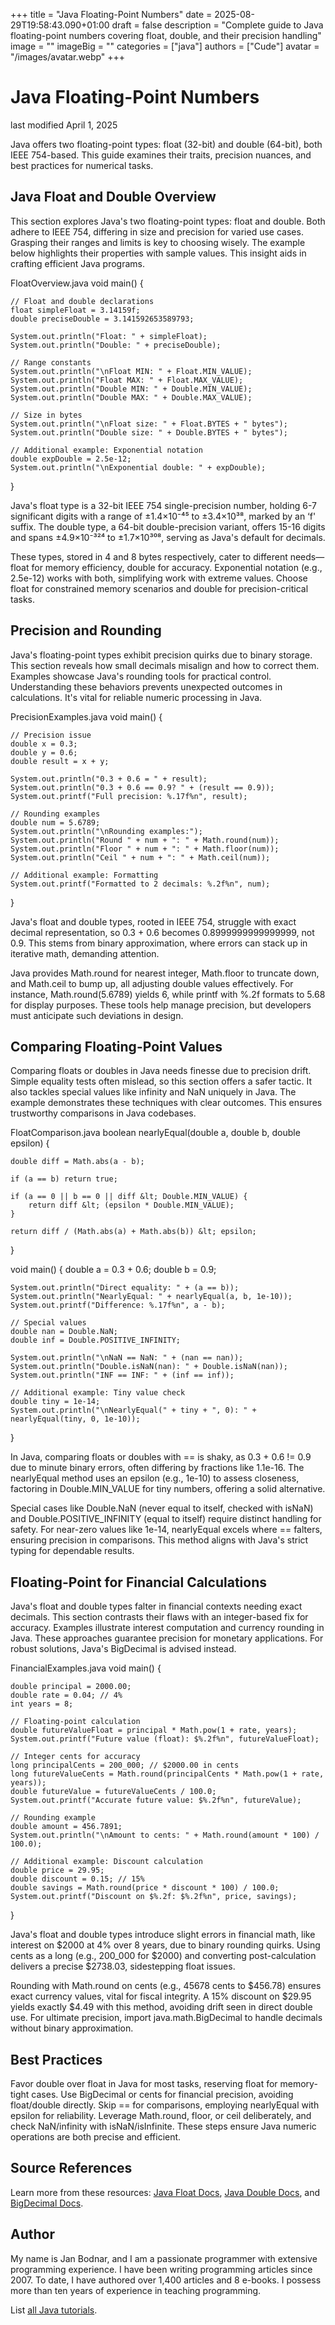 +++
title = "Java Floating-Point Numbers"
date = 2025-08-29T19:58:43.090+01:00
draft = false
description = "Complete guide to Java floating-point numbers covering float, double, and their precision handling"
image = ""
imageBig = ""
categories = ["java"]
authors = ["Cude"]
avatar = "/images/avatar.webp"
+++

# Java Floating-Point Numbers

last modified April 1, 2025

Java offers two floating-point types: float (32-bit) and
double (64-bit), both IEEE 754-based. This guide examines their
traits, precision nuances, and best practices for numerical tasks.

## Java Float and Double Overview

This section explores Java's two floating-point types: float and
double. Both adhere to IEEE 754, differing in size and precision
for varied use cases. Grasping their ranges and limits is key to choosing
wisely. The example below highlights their properties with sample values. This
insight aids in crafting efficient Java programs.

FloatOverview.java
void main() {

    // Float and double declarations
    float simpleFloat = 3.14159f;
    double preciseDouble = 3.141592653589793;
    
    System.out.println("Float: " + simpleFloat);
    System.out.println("Double: " + preciseDouble);
    
    // Range constants
    System.out.println("\nFloat MIN: " + Float.MIN_VALUE);
    System.out.println("Float MAX: " + Float.MAX_VALUE);
    System.out.println("Double MIN: " + Double.MIN_VALUE);
    System.out.println("Double MAX: " + Double.MAX_VALUE);
    
    // Size in bytes
    System.out.println("\nFloat size: " + Float.BYTES + " bytes");
    System.out.println("Double size: " + Double.BYTES + " bytes");

    // Additional example: Exponential notation
    double expDouble = 2.5e-12;
    System.out.println("\nExponential double: " + expDouble);
}

Java's float type is a 32-bit IEEE 754 single-precision number, holding 6-7
significant digits with a range of ±1.4×10⁻⁴⁵ to ±3.4×10³⁸, marked by an ‘f'
suffix. The double type, a 64-bit double-precision variant, offers 15-16 digits
and spans ±4.9×10⁻³²⁴ to ±1.7×10³⁰⁸, serving as Java's default for decimals.

These types, stored in 4 and 8 bytes respectively, cater to different
needs—float for memory efficiency, double for accuracy. Exponential notation
(e.g., 2.5e-12) works with both, simplifying work with extreme values. Choose
float for constrained memory scenarios and double for precision-critical tasks.

## Precision and Rounding

Java's floating-point types exhibit precision quirks due to binary storage. This
section reveals how small decimals misalign and how to correct them. Examples
showcase Java's rounding tools for practical control. Understanding these
behaviors prevents unexpected outcomes in calculations. It's vital for reliable
numeric processing in Java.

PrecisionExamples.java
void main() {

    // Precision issue
    double x = 0.3;
    double y = 0.6;
    double result = x + y;
    
    System.out.println("0.3 + 0.6 = " + result);
    System.out.println("0.3 + 0.6 == 0.9? " + (result == 0.9));
    System.out.printf("Full precision: %.17f%n", result);
    
    // Rounding examples
    double num = 5.6789;
    System.out.println("\nRounding examples:");
    System.out.println("Round " + num + ": " + Math.round(num));
    System.out.println("Floor " + num + ": " + Math.floor(num));
    System.out.println("Ceil " + num + ": " + Math.ceil(num));
    
    // Additional example: Formatting
    System.out.printf("Formatted to 2 decimals: %.2f%n", num);
}

Java's float and double types, rooted in IEEE 754, struggle with exact decimal
representation, so 0.3 + 0.6 becomes 0.8999999999999999, not 0.9. This stems
from binary approximation, where errors can stack up in iterative math,
demanding attention. 

Java provides Math.round for nearest integer,
Math.floor to truncate down, and Math.ceil to bump up,
all adjusting double values effectively. For instance,
Math.round(5.6789) yields 6, while printf with %.2f formats to 5.68
for display purposes. These tools help manage precision, but developers must
anticipate such deviations in design.

## Comparing Floating-Point Values

Comparing floats or doubles in Java needs finesse due to precision drift. Simple
equality tests often mislead, so this section offers a safer tactic. It also
tackles special values like infinity and NaN uniquely in Java. The example
demonstrates these techniques with clear outcomes. This ensures trustworthy
comparisons in Java codebases.

FloatComparison.java
boolean nearlyEqual(double a, double b, double epsilon) {

    double diff = Math.abs(a - b);
    
    if (a == b) return true;
    
    if (a == 0 || b == 0 || diff &lt; Double.MIN_VALUE) {
        return diff &lt; (epsilon * Double.MIN_VALUE);
    }

    return diff / (Math.abs(a) + Math.abs(b)) &lt; epsilon;
}

void main() {
    double a = 0.3 + 0.6;
    double b = 0.9;
    
    System.out.println("Direct equality: " + (a == b));
    System.out.println("NearlyEqual: " + nearlyEqual(a, b, 1e-10));
    System.out.printf("Difference: %.17f%n", a - b);
    
    // Special values
    double nan = Double.NaN;
    double inf = Double.POSITIVE_INFINITY;
    
    System.out.println("\nNaN == NaN: " + (nan == nan));
    System.out.println("Double.isNaN(nan): " + Double.isNaN(nan));
    System.out.println("INF == INF: " + (inf == inf));
    
    // Additional example: Tiny value check
    double tiny = 1e-14;
    System.out.println("\nNearlyEqual(" + tiny + ", 0): " + nearlyEqual(tiny, 0, 1e-10));
}

In Java, comparing floats or doubles with == is shaky, as 0.3 + 0.6
!= 0.9 due to minute binary errors, often differing by fractions like 1.1e-16.
The nearlyEqual method uses an epsilon (e.g., 1e-10) to assess closeness,
factoring in Double.MIN_VALUE for tiny numbers, offering a solid
alternative. 

Special cases like Double.NaN (never equal to itself, checked with isNaN) and
Double.POSITIVE_INFINITY (equal to itself) require distinct
handling for safety. For near-zero values like 1e-14, nearlyEqual
excels where == falters, ensuring precision in comparisons. This
method aligns with Java's strict typing for dependable results.

## Floating-Point for Financial Calculations

Java's float and double types falter in financial contexts needing exact
decimals. This section contrasts their flaws with an integer-based fix for
accuracy. Examples illustrate interest computation and currency rounding in
Java. These approaches guarantee precision for monetary applications. For robust
solutions, Java's BigDecimal is advised instead.

FinancialExamples.java
void main() {

    double principal = 2000.00;
    double rate = 0.04; // 4%
    int years = 8;
    
    // Floating-point calculation
    double futureValueFloat = principal * Math.pow(1 + rate, years);
    System.out.printf("Future value (float): $%.2f%n", futureValueFloat);
    
    // Integer cents for accuracy
    long principalCents = 200_000; // $2000.00 in cents
    long futureValueCents = Math.round(principalCents * Math.pow(1 + rate, years));
    double futureValue = futureValueCents / 100.0;
    System.out.printf("Accurate future value: $%.2f%n", futureValue);
    
    // Rounding example
    double amount = 456.7891;
    System.out.println("\nAmount to cents: " + Math.round(amount * 100) / 100.0);
    
    // Additional example: Discount calculation
    double price = 29.95;
    double discount = 0.15; // 15%
    double savings = Math.round(price * discount * 100) / 100.0;
    System.out.printf("Discount on $%.2f: $%.2f%n", price, savings);
}

Java's float and double types introduce slight errors in financial math, like
interest on $2000 at 4% over 8 years, due to binary rounding quirks. Using cents
as a long (e.g., 200_000 for $2000) and converting post-calculation delivers a
precise $2738.03, sidestepping float issues. 

Rounding with Math.round on cents (e.g., 45678 cents to $456.78)
ensures exact currency values, vital for fiscal integrity. A 15% discount on
$29.95 yields exactly $4.49 with this method, avoiding drift seen in direct
double use. For ultimate precision, import java.math.BigDecimal to
handle decimals without binary approximation.

## Best Practices

Favor double over float in Java for most tasks, reserving float for memory-tight
cases. Use BigDecimal or cents for financial precision, avoiding
float/double directly. Skip  == for comparisons, employing
nearlyEqual with epsilon for reliability. Leverage Math.round,
floor, or ceil deliberately, and check
NaN/infinity with isNaN/isInfinite. These steps ensure
Java numeric operations are both precise and efficient.

## Source References

Learn more from these resources: 
[Java Float Docs](https://docs.oracle.com/en/java/javase/21/docs/api/java.base/java/lang/Float.html),
[Java Double Docs](https://docs.oracle.com/en/java/javase/21/docs/api/java.base/java/lang/Double.html),
and [BigDecimal Docs](https://docs.oracle.com/en/java/javase/21/docs/api/java.base/java/math/BigDecimal.html).

## Author

My name is Jan Bodnar, and I am a passionate programmer with extensive
programming experience. I have been writing programming articles since 2007.
To date, I have authored over 1,400 articles and 8 e-books. I possess more
than ten years of experience in teaching programming.

List [all Java tutorials](/java/).